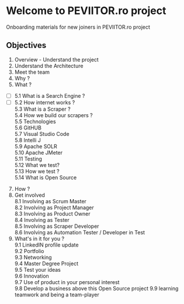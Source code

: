 # Welcome to PEVIITOR.ro project
Onboarding materials for new joiners in PEVIITOR.ro project

## Objectives
1. Overview - Understand the project  
2. Understand the Architecture  
3. Meet the team  
4. Why ?  
5. What ?  
  - [ ] 5.1 What is a Search Engine ?  
  - [ ] 5.2 How internet works ?  
   5.3 What is a Scraper ?  
   5.4 How we build our scrapers ?  
   5.5 Technologies  
   5.6 GitHUB  
   5.7 Visual Studio Code  
   5.8 Intelli J  
   5.9 Apache SOLR  
   5.10 Apache JMeter  
   5.11 Testing  
   5.12 What we test?  
   5.13 How we test ?  
   5.14 What is Open Source  
7. How ?  
8. Get involved  
   8.1 Involving as Scrum Master  
   8.2 Involving as Project Manager  
   8.3 Involving as Product Owner  
   8.4 Involving as Tester  
   8.5 Involving as Scraper Developer  
   8.6 Involving as Automation Tester / Developer in Test  
9. What's in it for you ?  
   9.1 LinkedIN profile update  
   9.2 Portfolio  
   9.3 Networking  
   9.4 Master Degree Project  
   9.5 Test your ideas  
   9.6 Innovation  
   9.7 Use of product in your personal interest  
   9.8 Develop a business above this Open Source project
   9.9 learning teamwork and being a team-player  
